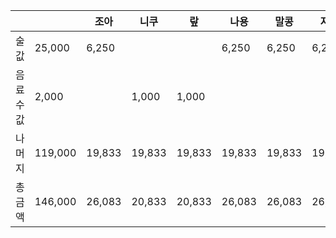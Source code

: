 |||조아|니쿠|랖|나용|말콩|지니|
|-|-|-|-|-|-|-|-|
|술값|25,000|6,250|||6,250|6,250|6,250|
|음료수값|2,000||1,000|1,000|
|나머지|119,000|19,833|19,833|19,833|19,833|19,833|19,833|
|총금액|146,000|26,083|20,833|20,833|26,083|26,083|26,083|

